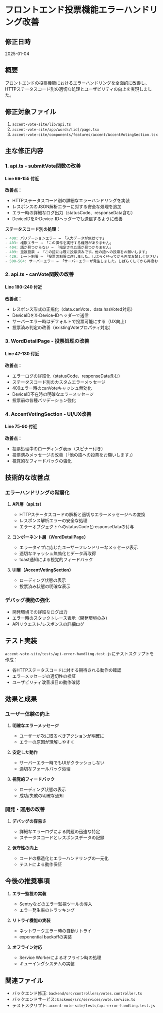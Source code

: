 # フロントエンド投票機能エラーハンドリング改善

## 修正日時
2025-01-04

## 概要
フロントエンドの投票機能におけるエラーハンドリングを全面的に改善し、HTTPステータスコード別の適切な処理とユーザビリティの向上を実現しました。

## 修正対象ファイル
1. `accent-vote-site/lib/api.ts`
2. `accent-vote-site/app/words/[id]/page.tsx`
3. `accent-vote-site/components/features/accent/AccentVotingSection.tsx`

## 主な修正内容

### 1. api.ts - submitVote関数の改善
#### Line 66-155 付近

**改善点：**
- HTTPステータスコード別の詳細なエラーハンドリングを実装
- レスポンスのJSON解析エラーに対する安全な処理を追加
- エラー時の詳細なログ出力（statusCode、responseData含む）
- DeviceIDをX-Device-IDヘッダーでも送信するように改善

**ステータスコード別の処理：**
```javascript
- 400: バリデーションエラー → 「入力データが無効です」
- 403: 権限エラー → 「この操作を実行する権限がありません」
- 404: 語が見つからない → 「指定された語が見つかりません」
- 409: 重複投票 → 「この語には既に投票済みです。他の語への投票をお願いします」
- 429: レート制限 → 「投票の制限に達しました。しばらく待ってから再度お試しください」
- 500-504: サーバーエラー → 「サーバーエラーが発生しました。しばらくしてから再度お試しください」
```

### 2. api.ts - canVote関数の改善
#### Line 180-240 付近

**改善点：**
- レスポンス形式の正規化（data.canVote、data.hasVoted対応）
- DeviceIDをX-Device-IDヘッダーで送信
- サーバーエラー時はデフォルトで投票可能にする（UX向上）
- 投票済み判定の改善（existingVoteプロパティ対応）

### 3. WordDetailPage - 投票処理の改善
#### Line 47-130 付近

**改善点：**
- エラーログの詳細化（statusCode、responseData含む）
- ステータスコード別のカスタムエラーメッセージ
- 409エラー時のcanVoteキャッシュ無効化
- DeviceID不在時の明確なエラーメッセージ
- 投票前の各種バリデーション強化

### 4. AccentVotingSection - UI/UX改善
#### Line 75-90 付近

**改善点：**
- 投票処理中のローディング表示（スピナー付き）
- 投票済みメッセージの改善（「他の語への投票をお願いします」）
- 視覚的なフィードバックの強化

## 技術的な改善点

### エラーハンドリングの階層化
1. **API層（api.ts）**
   - HTTPステータスコードの解析と適切なエラーメッセージへの変換
   - レスポンス解析エラーの安全な処理
   - エラーオブジェクトへのstatusCodeとresponseDataの付与

2. **コンポーネント層（WordDetailPage）**
   - エラータイプに応じたユーザーフレンドリーなメッセージ表示
   - 適切なキャッシュ無効化とデータ再取得
   - toast通知による視覚的フィードバック

3. **UI層（AccentVotingSection）**
   - ローディング状態の表示
   - 投票済み状態の明確な表示

### デバッグ機能の強化
- 開発環境での詳細なログ出力
- エラー時のスタックトレース表示（開発環境のみ）
- APIリクエスト/レスポンスの詳細ログ

## テスト実装
`accent-vote-site/tests/api-error-handling.test.js`にテストスクリプトを作成：
- 各HTTPステータスコードに対する期待される動作の確認
- エラーメッセージの適切性の検証
- ユーザビリティ改善項目の動作確認

## 効果と成果

### ユーザー体験の向上
1. **明確なエラーメッセージ**
   - ユーザーが次に取るべきアクションが明確に
   - エラーの原因が理解しやすく

2. **安定した動作**
   - サーバーエラー時でもUIがクラッシュしない
   - 適切なフォールバック処理

3. **視覚的フィードバック**
   - ローディング状態の表示
   - 成功/失敗の明確な通知

### 開発・運用の改善
1. **デバッグの容易さ**
   - 詳細なエラーログによる問題の迅速な特定
   - ステータスコードとレスポンスデータの記録

2. **保守性の向上**
   - コードの構造化とエラーハンドリングの一元化
   - テストによる動作保証

## 今後の推奨事項

1. **エラー監視の実装**
   - Sentryなどのエラー監視ツールの導入
   - エラー発生率のトラッキング

2. **リトライ機能の実装**
   - ネットワークエラー時の自動リトライ
   - exponential backoffの実装

3. **オフライン対応**
   - Service Workerによるオフライン時の処理
   - キューイングシステムの実装

## 関連ファイル
- バックエンド修正: `backend/src/controllers/votes.controller.ts`
- バックエンドサービス: `backend/src/services/vote.service.ts`
- テストスクリプト: `accent-vote-site/tests/api-error-handling.test.js`